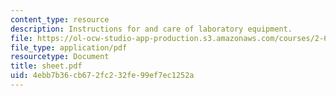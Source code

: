 ```yaml
---
content_type: resource
description: Instructions for and care of laboratory equipment.
file: https://ol-ocw-studio-app-production.s3.amazonaws.com/courses/2-670-mechanical-engineering-tools-january-iap-2004/4ebb7b36cb672fc232fe99ef7ec1252a_sheet.pdf
file_type: application/pdf
resourcetype: Document
title: sheet.pdf
uid: 4ebb7b36-cb67-2fc2-32fe-99ef7ec1252a
---
```

